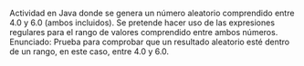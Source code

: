 Actividad en Java donde se genera un número aleatorio comprendido entre 4.0 y 6.0 (ambos incluidos). Se pretende hacer uso de las expresiones regulares para el rango de valores comprendido entre ambos números.
Enunciado:
Prueba para comprobar que un resultado aleatorio esté dentro de un rango, en este caso, entre 4.0 y 6.0.
